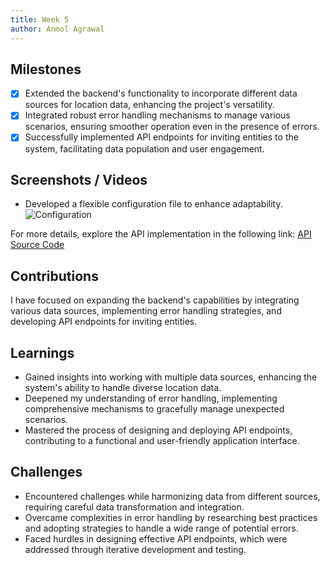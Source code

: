 ```yaml
---
title: Week 5
author: Anmol Agrawal
---
```


## Milestones
- [x] Extended the backend's functionality to incorporate different data sources for location data, enhancing the project's versatility.
- [x] Integrated robust error handling mechanisms to manage various scenarios, ensuring smoother operation even in the presence of errors.
- [x] Successfully implemented API endpoints for inviting entities to the system, facilitating data population and user engagement.

## Screenshots / Videos

- Developed a flexible configuration file to enhance adaptability.
![Configuration](https://github.com/Code4GovTech/c4gt-milestones/assets/88332977/ae6ea473-e577-412f-af85-8af0b5a0fff6)

For more details, explore the API implementation in the following link:
[API Source Code](https://github.com/anmode/demo-location-registry/blob/master/backend/routes/upload.js)


## Contributions
I have focused on expanding the backend's capabilities by integrating various data sources, implementing error handling strategies, and developing API endpoints for inviting entities.

## Learnings
- Gained insights into working with multiple data sources, enhancing the system's ability to handle diverse location data.
- Deepened my understanding of error handling, implementing comprehensive mechanisms to gracefully manage unexpected scenarios.
- Mastered the process of designing and deploying API endpoints, contributing to a functional and user-friendly application interface.

## Challenges
- Encountered challenges while harmonizing data from different sources, requiring careful data transformation and integration.
- Overcame complexities in error handling by researching best practices and adopting strategies to handle a wide range of potential errors.
- Faced hurdles in designing effective API endpoints, which were addressed through iterative development and testing.

